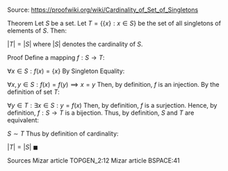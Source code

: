 # 

Source: https://proofwiki.org/wiki/Cardinality_of_Set_of_Singletons

Theorem
Let $S$ be a set.
Let $T = \left\{ {\left\{{x}\right\}: x \in S}\right\}$ be the set of all singletons of elements of $S$.
Then:

$\left\vert T \right\vert = \left\vert S \right\vert$
where $\left\vert S \right\vert$ denotes the cardinality of $S$.


Proof
Define a mapping $f: S \to T$:

$\forall x \in S: f \left({x}\right) = \left\{ {x}\right\}$
By Singleton Equality:

$\forall x, y \in S: f \left({x}\right) = f \left({y}\right) \implies x = y$
Then, by definition, $f$ is an injection.
By the definition of set $T$:

$\forall y \in T: \exists x \in S: y = f \left({x}\right)$
Then, by definition, $f$ is a surjection.
Hence, by definition, $f: S \to T$ is a bijection.
Thus, by definition, $S$ and $T$ are equivalent:

$S \sim T$
Thus by definition of cardinality:

$\left\vert T \right\vert = \left\vert S \right\vert$
$\blacksquare$


Sources
Mizar article TOPGEN_2:12
Mizar article BSPACE:41




